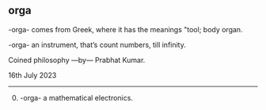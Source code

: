 ## orga
-orga- comes from Greek, where it has the meanings "tool; body organ.

-orga- an instrument, that’s count numbers, till infinity. 

Coined philosophy —by— Prabhat Kumar.

16th July 2023

-----------
0) -orga- a mathematical electronics.
